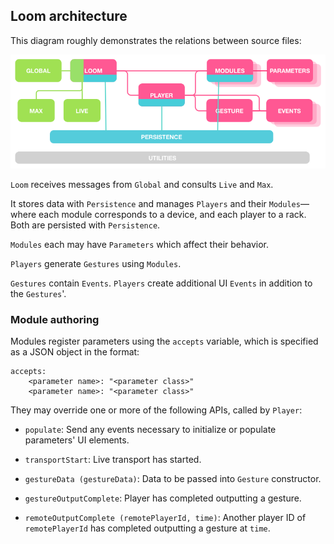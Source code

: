 ## Loom architecture

This diagram roughly demonstrates the relations between source files:

![architecture](images/architecture.png "Loom Architecture")

`Loom` receives messages from `Global` and consults `Live` and `Max`.

It stores data with `Persistence` and manages `Players` and their
`Modules`—where each module corresponds to a device, and each player to a
rack. Both are persisted with `Persistence`.

`Modules` each may have `Parameters` which affect their behavior.

`Players` generate `Gestures` using `Modules`.

`Gestures` contain `Events`. `Players` create additional UI `Events`
in addition to the `Gestures`'.

### Module authoring

Modules register parameters using the `accepts` variable, which is specified as
a JSON object in the format:

    accepts:
        <parameter name>: "<parameter class>"
        <parameter name>: "<parameter class>"

They may override one or more of the following APIs, called by `Player`:

* `populate`: Send any events necessary to initialize or populate parameters'
UI elements.

* `transportStart`: Live transport has started.

* `gestureData (gestureData)`: Data to be passed into `Gesture` constructor.

* `gestureOutputComplete`: Player has completed outputting a gesture.

* `remoteOutputComplete (remotePlayerId, time)`: Another player ID of
`remotePlayerId` has completed outputting a gesture at `time`.
